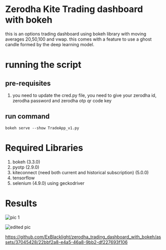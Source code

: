 # Zerodha Kite Trading dashboard with bokeh
this is an options trading dashboard using bokeh library with moving averages 20,50,100 and vwap. 
this comes with a feature to use a ghost candle formed by the deep learning model.

# running the script
## pre-requisites
1) you need to update the cred.py file, you need to give your zerodha id, zerodha password and zerodha otp qr code key
## run command
<code>bokeh serve --show TradeApp_v1.py
</code>

# Required Libraries
1) bokeh (3.3.0)
2) pyotp (2.9.0)
3) kiteconnect (need both current and historical subscription) (5.0.0)
4) tensorflow
5) selenium (4.9.0) using geckodriver

# Results
![pic 1](https://github.com/ExBlacklight/zerodha_trading_dashboard_with_bokeh/assets/37045428/b486d6dd-bf1b-4fe7-b0a0-e2f43405a245)

![edited pic](https://github.com/ExBlacklight/zerodha_trading_dashboard_with_bokeh/assets/37045428/de0bb690-f251-4b00-ac0a-1285c8e57c20)

https://github.com/ExBlacklight/zerodha_trading_dashboard_with_bokeh/assets/37045428/22bbf2a8-e4a5-46a8-9bb2-df227693f106

